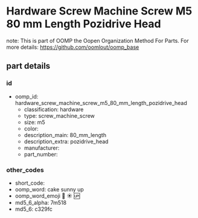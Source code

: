 # Hardware Screw Machine Screw M5 80 mm Length Pozidrive Head  

note: This is part of OOMP the Oopen Organization Method For Parts. For more details: https://github.com/oomlout/oomp_base

##  part details





### id
* oomp_id: hardware_screw_machine_screw_m5_80_mm_length_pozidrive_head
  * classification: hardware
  * type: screw_machine_screw
  * size: m5
  * color: 
  * description_main: 80_mm_length
  * description_extra: pozidrive_head
  * manufacturer: 
  * part_number: 

### other_codes
* short_code: 
* oomp_word: cake sunny up
* oomp_word_emoji :cake: :sunny: :up:
* md5_6_alpha: 7m518
* md5_6: c329fc